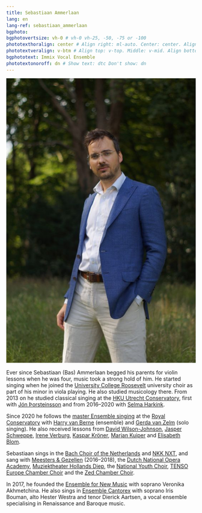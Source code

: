 ```yaml
---
title: Sebastiaan Ammerlaan
lang: en
lang-ref: sebastiaan_ammerlaan
bgphoto: 
bgphotovertsize: vh-0 # vh-0 vh-25, -50, -75 or -100
phototexthoralign: center # Align right: ml-auto. Center: center. Align left: mr-auto 
phototextveralign: v-btm # Align top: v-top. Middle: v-mid. Align bottom: b-btm 
bgphototext: Immix Vocal Ensemble
phototextonoroff: dn # Show text: dtc Don't show: dn
---
```



<img src="/images/bio_images/sebastiaan.jpg" alt="Sebastiaan Ammerlaan" class="fr w-third ml-auto br-100">

Ever since Sebastiaan (Bas) Ammerlaan begged his parents for violin lessons when he was four, music took a strong hold of him. He started singing when he joined the [University College Roosevelt](https://www.ucr.nl) university choir as part of his minor in viola playing. He also studied musicology there. From 2013 on he studied classical singing at the [HKU Utrecht Conservatory](https://www.hku.nl/Home/Education/Bachelors/Conservatorium1.htm), first with [Jón Þorsteinsson](https://www.jonthorsteinsson.com) and from 2016–2020 with [Selma Harkink](http://www.selmaharkink.com). 

Since 2020 he follows the [master Ensemble singing](https://www.koncon.nl/opleidingen/master/vocal/master-ensemblezang) at the [Royal Conservatory](https://www.koncon.nl/) with [Harry van Berne](https://www.jhvb.nl/) (ensemble) and [Gerda van Zelm](https://www.koncon.nl/docenten/gerda-van-zelm) (solo singing). He also received lessons from [David Wilson-Johnson](http://www.davidwilsonjohnson.com/), [Jasper Schweppe](https://www.jasperschweppe.nl/), [Irene Verburg](http://www.ireneverburg.nl), [Kaspar Kröner](http://kasparkroener.weebly.com/), [Marjan Kuiper](http://www.marjankuiper.nl) and [Elisabeth Blom](https://www.musicazelandica.nl/nl/artistieke-leiding).

Sebastiaan sings in the [Bach Choir of the Netherlands](https://beleefklassiek.nl/nl/2/the-bach-choir--orchestra-of-the-netherlands.aspx) and [NKK NXT](https://www.nederlandskamerkoor.nl/talentontwikkeling-participatie/nkk-nxt/), and sang with [Meesters & Gezellen](http://www.tettix.nl/) (2016–2018), the [Dutch National Opera Academy](http://www.opera-academy.nl/), [Muziektheater Hollands Diep](http://muziektheaterhollandsdiep.nl/), the [National Youth Choir](http://www.nationalekoren.nl/), [TENSO Europe Chamber Choir](https://www.tensoeuropechamberchoir.eu/) and the [Zed Chamber Choir](https://www.musicazelandica.nl/nl/chamber-choir). 

In 2017, he founded the [Ensemble for New Music](/ensembles/enm) with soprano Veronika Akhmetchina. He also sings in [Ensemble Cantorex](/ensembles/cantorex) with soprano Iris Bouman, alto Hester Westra and tenor Dierick Aartsen, a vocal ensemble specialising in Renaissance and Baroque music.